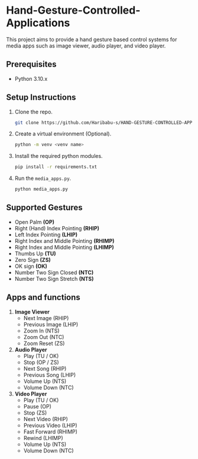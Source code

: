 # Hand-Gesture-Controlled-Applications
This project aims to provide a hand gesture based control systems for media apps such as image viewer, audio player, and video player.

## Prerequisites
- Python 3.10.x

## Setup Instructions
1. Clone the repo.
   
   ```bash
   git clone https://github.com/Haribabu-s/HAND-GESTURE-CONTROLLED-APPLICATIONS.git
   ```
3. Create a virtual environment (Optional).
   ```bash
   python -m venv <venv name>
   ```
4. Install the required python modules.
   ```bash
   pip install -r requirements.txt
   ```
5. Run the `media_apps.py`.
   ```bash
   python media_apps.py
   ```

## Supported Gestures
- Open Palm **(OP)**
- Right (Hand) Index Pointing **(RHIP)**
- Left Index Pointing **(LHIP)**
- Right Index and Middle Pointing **(RHIMP)**
- Right Index and Middle Pointing **(LHIMP)**
- Thumbs Up **(TU)**
- Zero Sign **(ZS)**
- OK sign **(OK)**
- Number Two Sign Closed **(NTC)**
- Number Two Sign Stretch **(NTS)**

## Apps and functions
1. **Image Viewer**
   - Next Image (RHIP)
   - Previous Image (LHIP)
   - Zoom In (NTS)
   - Zoom Out (NTC)
   - Zoom Reset (ZS)
2. **Audio Player**
   - Play (TU / OK)
   - Stop (OP / ZS)
   - Next Song (RHIP)
   - Previous Song (LHIP)
   - Volume Up (NTS)
   - Volume Down (NTC)
3. **Video Player**
   - Play (TU / OK)
   - Pause (OP)
   - Stop (ZS)
   - Next Video (RHIP)
   - Previous Video (LHIP)
   - Fast Forward (RHIMP)
   - Rewind (LHIMP)
   - Volume Up (NTS)
   - Volume Down (NTC)
